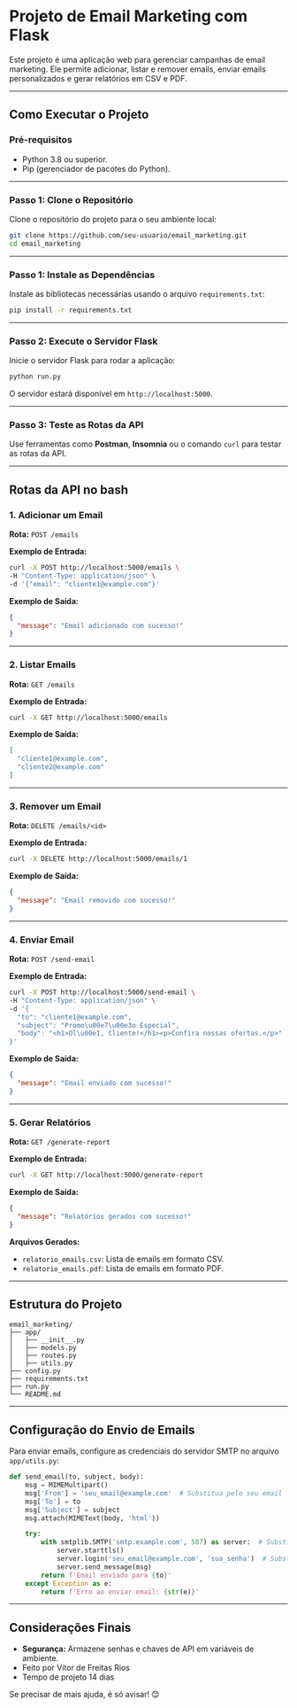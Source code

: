 # Projeto de Email Marketing com Flask

Este projeto é uma aplicação web para gerenciar campanhas de email marketing. Ele permite adicionar, listar e remover emails, enviar emails personalizados e gerar relatórios em CSV e PDF.

---

## Como Executar o Projeto

### Pré-requisitos

- Python 3.8 ou superior.
- Pip (gerenciador de pacotes do Python).

---

### Passo 1: Clone o Repositório

Clone o repositório do projeto para o seu ambiente local:

```bash
git clone https://github.com/seu-usuario/email_marketing.git
cd email_marketing
```

---

### Passo 1: Instale as Dependências

Instale as bibliotecas necessárias usando o arquivo `requirements.txt`:

```bash
pip install -r requirements.txt
```

---

### Passo 2: Execute o Servidor Flask

Inicie o servidor Flask para rodar a aplicação:

```bash
python run.py
```

O servidor estará disponível em `http://localhost:5000`.

---

### Passo 3: Teste as Rotas da API

Use ferramentas como **Postman**, **Insomnia** ou o comando `curl` para testar as rotas da API.

---

## Rotas da API no bash

### 1. Adicionar um Email

**Rota:** `POST /emails`

**Exemplo de Entrada:**

```bash
curl -X POST http://localhost:5000/emails \
-H "Content-Type: application/json" \
-d '{"email": "cliente1@example.com"}'
```

**Exemplo de Saída:**

```json
{
  "message": "Email adicionado com sucesso!"
}
```

---

### 2. Listar Emails

**Rota:** `GET /emails`

**Exemplo de Entrada:**

```bash
curl -X GET http://localhost:5000/emails
```

**Exemplo de Saída:**

```json
[
  "cliente1@example.com",
  "cliente2@example.com"
]
```

---

### 3. Remover um Email

**Rota:** `DELETE /emails/<id>`

**Exemplo de Entrada:**

```bash
curl -X DELETE http://localhost:5000/emails/1
```

**Exemplo de Saída:**

```json
{
  "message": "Email removido com sucesso!"
}
```

---

### 4. Enviar Email

**Rota:** `POST /send-email`

**Exemplo de Entrada:**

```bash
curl -X POST http://localhost:5000/send-email \
-H "Content-Type: application/json" \
-d '{
  "to": "cliente1@example.com",
  "subject": "Promo\u00e7\u00e3o Especial",
  "body": "<h1>Ol\u00e1, Cliente!</h1><p>Confira nossas ofertas.</p>"
}'
```

**Exemplo de Saída:**

```json
{
  "message": "Email enviado com sucesso!"
}
```

---

### 5. Gerar Relatórios

**Rota:** `GET /generate-report`

**Exemplo de Entrada:**

```bash
curl -X GET http://localhost:5000/generate-report
```

**Exemplo de Saída:**

```json
{
  "message": "Relatórios gerados com sucesso!"
}
```

**Arquivos Gerados:**

- `relatorio_emails.csv`: Lista de emails em formato CSV.
- `relatorio_emails.pdf`: Lista de emails em formato PDF.

---

## Estrutura do Projeto

```
email_marketing/
├── app/
│   ├── __init__.py
│   ├── models.py
│   ├── routes.py
│   ├── utils.py
├── config.py
├── requirements.txt
├── run.py
└── README.md
```

---

## Configuração do Envio de Emails

Para enviar emails, configure as credenciais do servidor SMTP no arquivo `app/utils.py`:

```python
def send_email(to, subject, body):
    msg = MIMEMultipart()
    msg['From'] = 'seu_email@example.com'  # Substitua pelo seu email
    msg['To'] = to
    msg['Subject'] = subject
    msg.attach(MIMEText(body, 'html'))

    try:
        with smtplib.SMTP('smtp.example.com', 587) as server:  # Substitua pelo servidor SMTP
            server.starttls()
            server.login('seu_email@example.com', 'sua_senha')  # Substitua pela sua senha
            server.send_message(msg)
        return f'Email enviado para {to}'
    except Exception as e:
        return f'Erro ao enviar email: {str(e)}'
```

---

## Considerações Finais

- **Segurança:** Armazene senhas e chaves de API em variáveis de ambiente.
- Feito por Vitor de Freitas Rios
- Tempo de projeto 14 dias

Se precisar de mais ajuda, é só avisar! 😊
